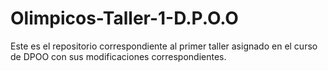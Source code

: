 # Olimpicos-Taller-1-D.P.O.O
Este es el repositorio correspondiente al primer taller asignado en el curso de DPOO con sus modificaciones correspondientes.
